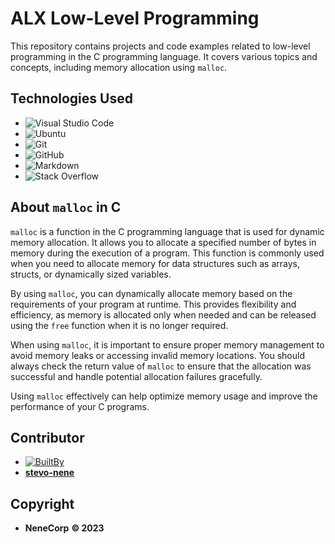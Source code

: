 # ALX Low-Level Programming

This repository contains projects and code examples related to low-level programming in the C programming language. It covers various topics and concepts, including memory allocation using `malloc`.

## Technologies Used

- ![Visual Studio Code](https://img.shields.io/badge/Visual%20Studio%20Code-0078d7.svg?style=for-the-badge&logo=visual-studio-code&logoColor=white)
- ![Ubuntu](https://img.shields.io/badge/Ubuntu-E95420?style=for-the-badge&logo=ubuntu&logoColor=white)
- ![Git](https://img.shields.io/badge/GIT-E44C30?style=for-the-badge&logo=git&logoColor=white)
- ![GitHub](https://img.shields.io/badge/github-%23121011.svg?style=for-the-badge&logo=github&logoColor=white)
- ![Markdown](https://img.shields.io/badge/markdown-%23000000.svg?style=for-the-badge&logo=markdown&logoColor=white)
- ![Stack Overflow](https://img.shields.io/badge/-Stackoverflow-FE7A16?style=for-the-badge&logo=stack-overflow&logoColor=white)


## About `malloc` in C

`malloc` is a function in the C programming language that is used for dynamic memory allocation. It allows you to allocate a specified number of bytes in memory during the execution of a program. This function is commonly used when you need to allocate memory for data structures such as arrays, structs, or dynamically sized variables.

By using `malloc`, you can dynamically allocate memory based on the requirements of your program at runtime. This provides flexibility and efficiency, as memory is allocated only when needed and can be released using the `free` function when it is no longer required.

When using `malloc`, it is important to ensure proper memory management to avoid memory leaks or accessing invalid memory locations. You should always check the return value of `malloc` to ensure that the allocation was successful and handle potential allocation failures gracefully.

Using `malloc` effectively can help optimize memory usage and improve the performance of your C programs.

## Contributor

- [![BuiltBy](https://img.shields.io/badge/Built-By-GE7A10?style=flat-square&logo=BuzzFeed&logoColor=white)](https://github.com/stephen-nene)
- **[stevo-nene](https://github.com/stephen-nene)**

## Copyright

- **NeneCorp** **&copy; 2023**

